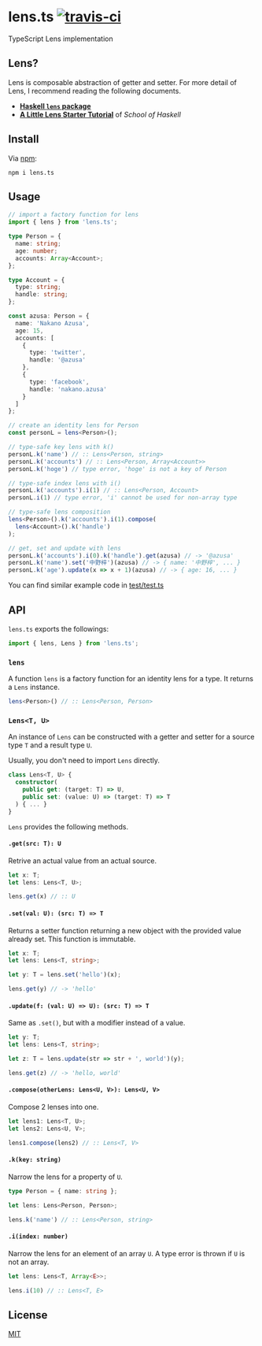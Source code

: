 # lens.ts [![travis-ci](https://travis-ci.org/utatti/lens.ts.svg?branch=master)](https://travis-ci.org/utatti/lens.ts)

TypeScript Lens implementation

## Lens?

Lens is composable abstraction of getter and setter. For more detail of Lens, I
recommend reading the following documents.

- [**Haskell `lens` package**](https://hackage.haskell.org/package/lens)
- [**A Little Lens Starter Tutorial**](https://www.schoolofhaskell.com/school/to-infinity-and-beyond/pick-of-the-week/a-little-lens-starter-tutorial) of *School of Haskell*

## Install

Via [npm](https://www.npmjs.com/package/lens.ts):

``` shell
npm i lens.ts
```

## Usage

``` typescript
// import a factory function for lens
import { lens } from 'lens.ts';

type Person = {
  name: string;
  age: number;
  accounts: Array<Account>;
};

type Account = {
  type: string;
  handle: string;
};

const azusa: Person = {
  name: 'Nakano Azusa',
  age: 15,
  accounts: [
    {
      type: 'twitter',
      handle: '@azusa'
    },
    {
      type: 'facebook',
      handle: 'nakano.azusa'
    }
  ]
};

// create an identity lens for Person
const personL = lens<Person>();

// type-safe key lens with k()
personL.k('name') // :: Lens<Person, string>
personL.k('accounts') // :: Lens<Person, Array<Account>>
personL.k('hoge') // type error, 'hoge' is not a key of Person

// type-safe index lens with i()
personL.k('accounts').i(1) // :: Lens<Person, Account>
personL.i(1) // type error, 'i' cannot be used for non-array type

// type-safe lens composition
lens<Person>().k('accounts').i(1).compose(
  lens<Account>().k('handle')
);

// get, set and update with lens
personL.k('accounts').i(0).k('handle').get(azusa) // -> '@azusa'
personL.k('name').set('中野梓')(azusa) // -> { name: '中野梓', ... }
personL.k('age').update(x => x + 1)(azusa) // -> { age: 16, ... }
```

You can find similar example code in [test/test.ts](test/test.ts)

## API

`lens.ts` exports the followings:

``` typescript
import { lens, Lens } from 'lens.ts';
```

### `lens`

A function `lens` is a factory function for an identity lens for a type. It
returns a `Lens` instance.

``` typescript
lens<Person>() // :: Lens<Person, Person>
```

### `Lens<T, U>`

An instance of `Lens` can be constructed with a getter and setter for a
source type `T` and a result type `U`.

Usually, you don't need to import `Lens` directly.

``` typescript
class Lens<T, U> {
  constructor(
    public get: (target: T) => U,
    public set: (value: U) => (target: T) => T
  ) { ... }
}
```

`Lens` provides the following methods.

#### `.get(src: T): U`

Retrive an actual value from an actual source.

``` typescript
let x: T;
let lens: Lens<T, U>;

lens.get(x) // :: U
```

#### `.set(val: U): (src: T) => T`

Returns a setter function returning a new object with the provided value already
set. This function is immutable.

``` typescript
let x: T;
let lens: Lens<T, string>;

let y: T = lens.set('hello')(x);

lens.get(y) // -> 'hello'
```

#### `.update(f: (val: U) => U): (src: T) => T`

Same as `.set()`, but with a modifier instead of a value.

``` typescript
let y: T;
let lens: Lens<T, string>;

let z: T = lens.update(str => str + ', world')(y);

lens.get(z) // -> 'hello, world'
```

#### `.compose(otherLens: Lens<U, V>): Lens<U, V>`

Compose 2 lenses into one.

``` typescript
let lens1: Lens<T, U>;
let lens2: Lens<U, V>;

lens1.compose(lens2) // :: Lens<T, V>
```

#### `.k(key: string)`

Narrow the lens for a property of `U`.

``` typescript
type Person = { name: string };

let lens: Lens<Person, Person>;

lens.k('name') // :: Lens<Person, string>
```

#### `.i(index: number)`

Narrow the lens for an element of an array `U`. A type error is thrown if `U` is
not an array.

``` typescript
let lens: Lens<T, Array<E>>;

lens.i(10) // :: Lens<T, E>
```

## License

[MIT](LICENSE)
